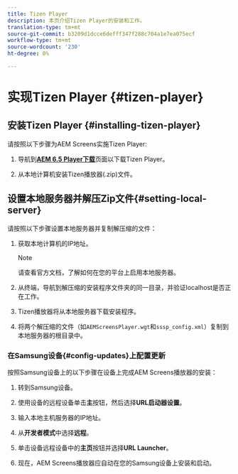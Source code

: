 ```yaml
---
title: Tizen Player
description: 本页介绍Tizen Player的安装和工作。
translation-type: tm+mt
source-git-commit: b3209d1dcce6defff347f288c704a1e7ea075ecf
workflow-type: tm+mt
source-wordcount: '230'
ht-degree: 0%

---
```



# 实现Tizen Player {#tizen-player}

## 安装Tizen Player {#installing-tizen-player}

请按照以下步骤为AEM Screens实施Tizen Player:

1. 导航到&#x200B;[**AEM 6.5 Player下载**](https://download.macromedia.com/screens/)页面以下载Tizen Player。

1. 从本地计算机安装Tizen播放器(.zip)文件。

## 设置本地服务器并解压Zip文件{#setting-local-server}

请按照以下步骤设置本地服务器并复制解压缩的文件：

1. 获取本地计算机的IP地址。
   >[!NOTE]
   >请查看官方文档，了解如何在您的平台上启用本地服务器。

1. 从终端，导航到解压缩的安装程序文件夹的同一目录，并验证localhost是否正在工作。

1. Tizen播放器将从本地服务器下载安装程序。

1. 将两个解压缩的文件（如`AEMScreensPlayer.wgt`和`sssp_config.xml`）复制到本地服务器的根目录中。

### 在Samsung设备{#config-updates}上配置更新

按照Samsung设备上的以下步骤在设备上完成AEM Screens播放器的安装：

1. 转到Samsung设备。

1. 使用设备的远程设备单击&#x200B;**主**&#x200B;按钮，然后选择&#x200B;**URL启动器设置**。

1. 输入本地主机服务器的IP地址。

1. 从&#x200B;**开发者模式**&#x200B;中选择&#x200B;**远程**。

1. 单击设备远程设备中的&#x200B;**主页**&#x200B;按钮并选择&#x200B;**URL Launcher**。

1. 现在，AEM Screens播放器应自动在您的Samsung设备上安装和启动。



